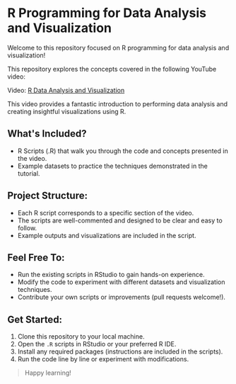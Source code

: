 # R Programming for Data Analysis and Visualization

Welcome to this repository focused on R programming for data analysis and visualization!

This repository explores the concepts covered in the following YouTube video:

Video: [R Data Analysis and Visualization](https://youtu.be/eR-XRSKsuR4?si=CmDH5cywG3xpRErW)

This video provides a fantastic introduction to performing data analysis and creating insightful visualizations using R.

## What's Included?

- R Scripts (.R) that walk you through the code and concepts presented in the video.
- Example datasets to practice the techniques demonstrated in the tutorial.

## Project Structure:

- Each R script corresponds to a specific section of the video.
- The scripts are well-commented and designed to be clear and easy to follow.
- Example outputs and visualizations are included in the script.

## Feel Free To:

- Run the existing scripts in RStudio to gain hands-on experience.
- Modify the code to experiment with different datasets and visualization techniques.
- Contribute your own scripts or improvements (pull requests welcome!).

## Get Started:

1. Clone this repository to your local machine.
2. Open the `.R` scripts in RStudio or your preferred R IDE.
3. Install any required packages (instructions are included in the scripts).
4. Run the code line by line or experiment with modifications.

> Happy learning!
